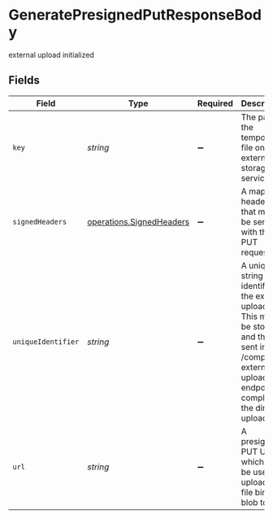# GeneratePresignedPutResponseBody

external upload initialized


## Fields

| Field                                                                                                                                                                                                                                                                                                                     | Type                                                                                                                                                                                                                                                                                                                      | Required                                                                                                                                                                                                                                                                                                                  | Description                                                                                                                                                                                                                                                                                                               | Example                                                                                                                                                                                                                                                                                                                   |
| ------------------------------------------------------------------------------------------------------------------------------------------------------------------------------------------------------------------------------------------------------------------------------------------------------------------------- | ------------------------------------------------------------------------------------------------------------------------------------------------------------------------------------------------------------------------------------------------------------------------------------------------------------------------- | ------------------------------------------------------------------------------------------------------------------------------------------------------------------------------------------------------------------------------------------------------------------------------------------------------------------------- | ------------------------------------------------------------------------------------------------------------------------------------------------------------------------------------------------------------------------------------------------------------------------------------------------------------------------- | ------------------------------------------------------------------------------------------------------------------------------------------------------------------------------------------------------------------------------------------------------------------------------------------------------------------------- |
| `key`                                                                                                                                                                                                                                                                                                                     | *string*                                                                                                                                                                                                                                                                                                                  | :heavy_minus_sign:                                                                                                                                                                                                                                                                                                        | The path of the temporary file on the external storage service.                                                                                                                                                                                                                                                           | temp/site/uploads/default/12345/67890.jpg                                                                                                                                                                                                                                                                                 |
| `signedHeaders`                                                                                                                                                                                                                                                                                                           | [operations.SignedHeaders](../../../sdk/models/operations/signedheaders.md)                                                                                                                                                                                                                                               | :heavy_minus_sign:                                                                                                                                                                                                                                                                                                        | A map of headers that must be sent with the PUT request.                                                                                                                                                                                                                                                                  |                                                                                                                                                                                                                                                                                                                           |
| `uniqueIdentifier`                                                                                                                                                                                                                                                                                                        | *string*                                                                                                                                                                                                                                                                                                                  | :heavy_minus_sign:                                                                                                                                                                                                                                                                                                        | A unique string that identifies the external upload. This must be stored and then sent in the /complete-external-upload endpoint to complete the direct upload.                                                                                                                                                           | 66e86218-80d9-4bda-b4d5-2b6def968705                                                                                                                                                                                                                                                                                      |
| `url`                                                                                                                                                                                                                                                                                                                     | *string*                                                                                                                                                                                                                                                                                                                  | :heavy_minus_sign:                                                                                                                                                                                                                                                                                                        | A presigned PUT URL which must be used to upload the file binary blob to.                                                                                                                                                                                                                                                 | https://file-uploads.s3.us-west-2.amazonaws.com/temp/site/uploads/default/123/456.jpg?x-amz-acl=private&x-amz-meta-sha1-checksum=sha1&X-Amz-Algorithm=AWS4-HMAC-SHA256&X-Amz-Credential=AAAAus-west-2%2Fs3%2Faws4_request&X-Amz-Date=20211221T011246Z&X-Amz-Expires=600&X-Amz-SignedHeaders=host&X-Amz-Signature=12345678 |